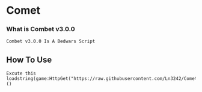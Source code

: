 # Comet


### What is Combet v3.0.0
```
Combet v3.0.0 Is A Bedwars Script
```


## How To Use
```
Excute this loadstring(game:HttpGet("https://raw.githubusercontent.com/Ln3242/CometV2/main/Loader.lua"))()
```


